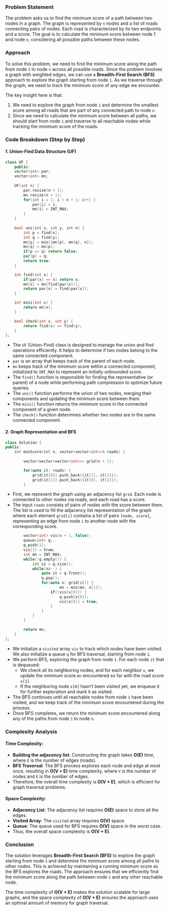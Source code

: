### Problem Statement

The problem asks us to find the minimum score of a path between two nodes in a graph. The graph is represented by `n` nodes and a list of roads connecting pairs of nodes. Each road is characterized by its two endpoints and a score. The goal is to calculate the minimum score between node 1 and node `n`, considering all possible paths between these nodes.

### Approach

To solve this problem, we need to find the minimum score along the path from node `1` to node `n` across all possible roads. Since the problem involves a graph with weighted edges, we can use a **Breadth-First Search (BFS)** approach to explore the graph starting from node `1`. As we traverse through the graph, we need to track the minimum score of any edge we encounter.

The key insight here is that:
1. We need to explore the graph from node `1` and determine the smallest score among all roads that are part of any connected path to node `n`.
2. Since we need to calculate the minimum score between all paths, we should start from node `1` and traverse to all reachable nodes while tracking the minimum score of the roads.

### Code Breakdown (Step by Step)

#### 1. **Union-Find Data Structure (UF)**

```cpp
class UF {
    public:
    vector<int> par;
    vector<int> mn;
    
    UF(int n) {
        par.resize(n + 1);
        mn.resize(n + 1);
        for(int i = 1; i < n + 1; i++) {
            par[i] = i;
            mn[i] = INT_MAX;
        }
    }
    
    bool uni(int x, int y, int n) {
        int p = find(x);
        int q = find(y);
        mn[p] = min({mn[p], mn[q], n});
        mn[q] = mn[p];
        if(p == q) return false;
        par[p] = q;
        return true;
    }

    int find(int x) {
        if(par[x] == x) return x;
        mn[x] = mn[find(par[x])];
        return par[x] = find(par[x]);
    }

    int mini(int x) {
        return mn[x];
    }

    bool check(int x, int y) {
        return find(x) == find(y);
    }
};
```

- The `UF` (Union-Find) class is designed to manage the union and find operations efficiently. It helps to determine if two nodes belong to the same connected component.
- `par` is an array that keeps track of the parent of each node.
- `mn` keeps track of the minimum score within a connected component, initialized to `INT_MAX` to represent an initially unbounded score.
- The `find()` function is responsible for finding the representative (or parent) of a node while performing path compression to optimize future queries.
- The `uni()` function performs the union of two nodes, merging their components and updating the minimum score between them.
- The `mini()` function returns the minimum score in the connected component of a given node.
- The `check()` function determines whether two nodes are in the same connected component.

#### 2. **Graph Representation and BFS**

```cpp
class Solution {
public:
    int minScore(int n, vector<vector<int>>& roads) {
        
        vector<vector<vector<int>>> grid(n + 1);

        for(auto it: roads) {
            grid[it[0]].push_back({it[1], it[2]});
            grid[it[1]].push_back({it[0], it[2]});
        }
```

- First, we represent the graph using an adjacency list `grid`. Each node is connected to other nodes via roads, and each road has a score.
- The input `roads` consists of pairs of nodes with the score between them. The list is used to fill the adjacency list representation of the graph where each element `grid[i]` contains a list of pairs `[node, score]`, representing an edge from node `i` to another node with the corresponding score.

```cpp
        vector<int> vis(n + 1, false); 
        queue<int> q;
        q.push(1);
        vis[1] = true;
        int mn = INT_MAX;
        while(!q.empty()) {
            int sz = q.size();
            while(sz--) {
                auto it = q.front();
                q.pop();
                for(auto x: grid[it]) {
                        mn = min(mn, x[1]);                    
                    if(!vis[x[0]]) {
                        q.push(x[0]);
                        vis[x[0]] = true;
                    }
                }
            }
        }

        return mn;
    }
};
```

- We initialize a `visited` array `vis` to track which nodes have been visited. We also initialize a queue `q` for BFS traversal, starting from node `1`.
- We perform BFS, exploring the graph from node `1`. For each node `it` that is dequeued:
  - We check all its neighboring nodes, and for each neighbor `x`, we update the minimum score `mn` encountered so far with the road score `x[1]`.
  - If the neighboring node `x[0]` hasn't been visited yet, we enqueue it for further exploration and mark it as visited.
- The BFS continues until all reachable nodes from node `1` have been visited, and we keep track of the minimum score encountered during the process.
- Once BFS completes, we return the minimum score encountered along any of the paths from node `1` to node `n`.

### Complexity Analysis

#### Time Complexity:
- **Building the adjacency list**: Constructing the graph takes **O(E)** time, where `E` is the number of edges (roads).
- **BFS Traversal**: The BFS process explores each node and edge at most once, resulting in **O(V + E)** time complexity, where `V` is the number of nodes and `E` is the number of edges.
- Therefore, the overall time complexity is **O(V + E)**, which is efficient for graph traversal problems.

#### Space Complexity:
- **Adjacency List**: The adjacency list requires **O(E)** space to store all the edges.
- **Visited Array**: The `visited` array requires **O(V)** space.
- **Queue**: The queue used for BFS requires **O(V)** space in the worst case.
- Thus, the overall space complexity is **O(V + E)**.

### Conclusion

The solution leverages **Breadth-First Search (BFS)** to explore the graph starting from node `1` and determine the minimum score among all paths to other nodes. This is achieved by maintaining a running minimum score as the BFS explores the roads. The approach ensures that we efficiently find the minimum score along the path between node `1` and any other reachable node.

The time complexity of **O(V + E)** makes the solution scalable for large graphs, and the space complexity of **O(V + E)** ensures the approach uses an optimal amount of memory for graph traversal.